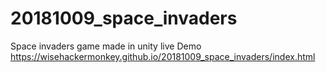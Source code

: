 # 20181009_space_invaders
Space invaders game made in unity
live Demo
https://wisehackermonkey.github.io/20181009_space_invaders/index.html
